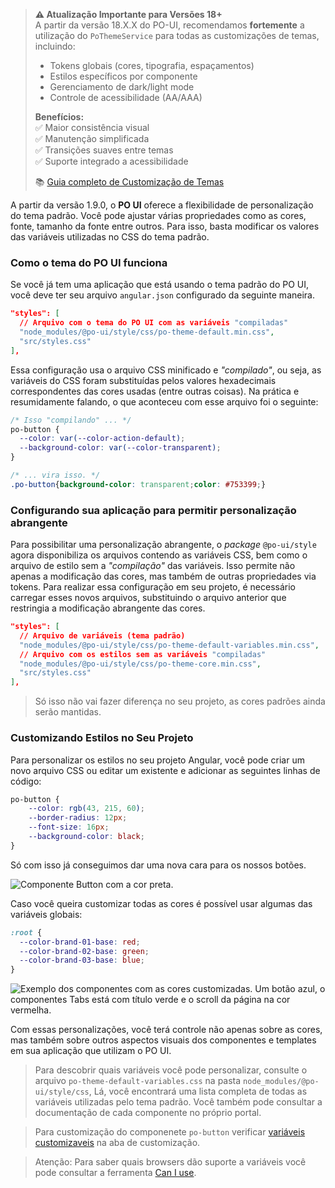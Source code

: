 [comment]: # (@label Personalizando o Tema Padrão com Tokens CSS)
[comment]: # (@link guides/theme-customization)

> **⚠️ Atualização Importante para Versões 18+**  
> A partir da versão 18.X.X do PO-UI, recomendamos **fortemente** a utilização do `PoThemeService` para todas as customizações de temas, incluindo:
> 
> - Tokens globais (cores, tipografia, espaçamentos)  
> - Estilos específicos por componente  
> - Gerenciamento de dark/light mode  
> - Controle de acessibilidade (AA/AAA)  
> 
> **Benefícios:**  
> ✅ Maior consistência visual  
> ✅ Manutenção simplificada  
> ✅ Transições suaves entre temas  
> ✅ Suporte integrado a acessibilidade  
> 
> 📚 [Guia completo de Customização de Temas](guides/theme-service)

A partir da versão 1.9.0, o **PO UI** oferece a flexibilidade de personalização do tema padrão. Você pode ajustar várias propriedades como as cores, fonte, tamanho da fonte entre outros. Para isso, basta modificar os valores das variáveis utilizadas no CSS do tema padrão.

### Como o tema do PO UI funciona

Se você já tem uma aplicação que está usando o tema padrão do PO UI, você deve ter seu arquivo
`angular.json` configurado da seguinte maneira.

``` json
"styles": [
  // Arquivo com o tema do PO UI com as variáveis "compiladas"
  "node_modules/@po-ui/style/css/po-theme-default.min.css", 
  "src/styles.css"
],
```

Essa configuração usa o arquivo CSS minificado e *"compilado"*, ou seja, as variáveis do CSS foram
substituídas pelos valores hexadecimais correspondentes das cores usadas (entre outras coisas). Na prática 
e resumidamente falando, o que aconteceu com esse arquivo foi o seguinte:

``` css
/* Isso "compilando" ... */
po-button {
  --color: var(--color-action-default);
  --background-color: var(--color-transparent);
}

/* ... vira isso. */
.po-button{background-color: transparent;color: #753399;}
```

### Configurando sua aplicação para permitir personalização abrangente

Para possibilitar uma personalização abrangente, o *package* `@po-ui/style` agora disponibiliza os arquivos 
    contendo as variáveis CSS, bem como o arquivo de estilo sem a *"compilação"* das variáveis. Isso permite não apenas a modificação 
    das cores, mas também de outras propriedades via tokens. Para realizar essa configuração em seu projeto, é necessário carregar 
    esses novos arquivos, substituindo o arquivo anterior que restringia a modificação abrangente das cores.
``` json
"styles": [
  // Arquivo de variáveis (tema padrão)
  "node_modules/@po-ui/style/css/po-theme-default-variables.min.css",
  // Arquivo com os estilos sem as variáveis "compiladas"
  "node_modules/@po-ui/style/css/po-theme-core.min.css",
  "src/styles.css"
],
```

> Só isso não vai fazer diferença no seu projeto, as cores padrões ainda serão mantidas.

### Customizando Estilos no Seu Projeto

Para personalizar os estilos no seu projeto Angular, você pode criar um novo arquivo CSS ou editar um existente e
adicionar as seguintes linhas de código:

``` css
po-button {
    --color: rgb(43, 215, 60);
    --border-radius: 12px;
    --font-size: 16px;
    --background-color: black;
}
```

Só com isso já conseguimos dar uma nova cara para os nossos botões.

![Componente Button com a cor preta.][button-green-and-black]

Caso você queira customizar todas as cores é possível usar algumas das variáveis globais:

``` css
:root {
  --color-brand-01-base: red;
  --color-brand-02-base: green;
  --color-brand-03-base: blue;
}
```

![Exemplo dos componentes com as cores customizadas. Um botão azul, o componentes Tabs está com título
verde e o scroll da página na cor vermelha.][components-custom-colors]

Com essas personalizações, você terá controle não apenas sobre as cores, mas também sobre outros aspectos visuais dos componentes e templates em sua aplicação que utilizam o PO UI.

>Para descobrir quais variáveis você pode personalizar, consulte o arquivo 
`po-theme-default-variables.css` na pasta `node_modules/@po-ui/style/css`, Lá, você
encontrará uma lista completa de todas as variáveis utilizadas pelo tema padrão. Você também pode consultar a documentação de cada componente no próprio portal.

> Para customização do componenete `po-button` verificar [variáveis customizaveis][var-customized] na aba de customização.

> Atenção: Para saber quais browsers dão suporte a variáveis você pode consultar a ferramenta 
[Can I use][can-i-use].

[button-green-and-black]: ./assets/graphics/theme/button-green-and-black.png
[components-custom-colors]: ./assets/graphics/theme/components-custom-colors.png
[can-i-use]: https://caniuse.com/#search=CSS%20Variables
[var-customized]: https://doc.animaliads.io/docs/components/button/#live-demo

